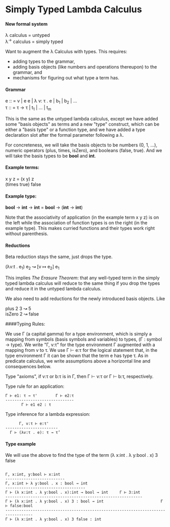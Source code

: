# Simply Typed Lambda Calculus

#### New formal system

λ calculus = untyped<br>
λ<sup>→</sup> calculus = simply typed 

Want to augment the λ Calculus with types.
This requires:
 * adding types to the grammar,
 * adding basis objects (like numbers and operations thereupon) to the grammar, and
 * mechanisms for figuring out what type a term has.

#### Grammar
e :: = v | e e | λ v: τ . e | b<sub>1</sub> | b<sub>2</sub> | ...<br>
τ :: = τ → τ | t<sub>1</sub> | ... | t<sub>m</sub>

This is the same as the untyped lambda calculus, except we have added some "basis objects" as terms and a new "type" construct, which can be either a "basis type" or a function type, and we have added a type declaration slot after the formal parameter following a λ.

For concreteness, we will take the basis objects to be numbers (0, 1, ...), numeric operators (plus, times, isZero), and booleans (false, true). And we will take the basis types to be **bool** and **int**.

#### Example terms:
x y z = (x y) z<br>
(times true) false

#### Example type:
**bool** → **int** → **int** = **bool** → (**int** → **int**)

Note that the associativity of application (in the example term x y z) is on the left while the association of function types is on the right (in the example type). This makes curried functions and their types work right without parenthesis.

#### Reductions
Beta reduction stays the same, just drops the type.

(λv:t . e<sub>1</sub>) e<sub>2</sub> ↝ [v ↦ e<sub>2</sub>] e<sub>1</sub>

This implies *The Erasure Theorem*: that any well-typed term in the simply typed lambda calculus will reduce to the same thing if you drop the types and reduce it in the untyped lambda calculus.

We also need to add reductions for the newly introduced basis objects. Like

plus 2 3 ↝ 5<br>
isZero 2 ↝ false

####Typing Rules:

We use Γ (a capital gamma) for a type environment, which is simply a mapping from symbols (basis symbols and variables) to types, (Γ : symbol → type). We write "Γ, v:τ" for the type environment Γ augmented with a mapping from v to τ. We use Γ ⊢ e:τ for the logical statement that, in the type environment Γ it can be shown that the term e has type τ. As in predicate calculus, we write assumptions above a horizontal line and consequences below.

Type "axioms", if v:τ or b:τ is in Γ, then Γ ⊢ v:τ or Γ ⊢ b:τ, respectively.

Type rule for an application:
````
Γ ⊢ e1: τ → τ'        Γ ⊢ e2:τ
------------------------------
       Γ ⊢ e1 e2 : τ
````

Type inference for a lambda expression:
````
      Γ, v:τ ⊢ e:τ'
-----------------------
  Γ ⊢ (λv:τ . e): τ → τ’
````

#### Type example
We will use the above to find the type of the term (λ x:int . λ y:bool . x) 3 false
````

Γ, x:int, y:bool ⊢ x:int
--------------------------
Γ, x:int ⊢ λ y:bool . x : bool → int
-----------------------------------
Γ ⊢ (λ x:int . λ y:bool . x):int → bool → int     Γ ⊢ 3:int
------------------------------------------------------------
Γ ⊢ (λ x:int . λ y:bool . x) 3 : bool → int                         Γ ⊢ false:bool
----------------------------------------------------------------------------------
Γ ⊢ (λ x:int . λ y:bool . x) 3 false : int
````
